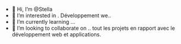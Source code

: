 - 👋 Hi, I’m @Stella
- 👀 I’m interested in . Développement we..
- 🌱 I’m currently learning ...
- 💞️ I’m looking to collaborate on .. tout les projets en rapport avec le développement web et applications.
  

<!---
Stechy237/Stechy237 is a ✨ special ✨ repository because its `README.md` (this file) appears on your GitHub profile.
You can click the Preview link to take a look at your changes.
--->
